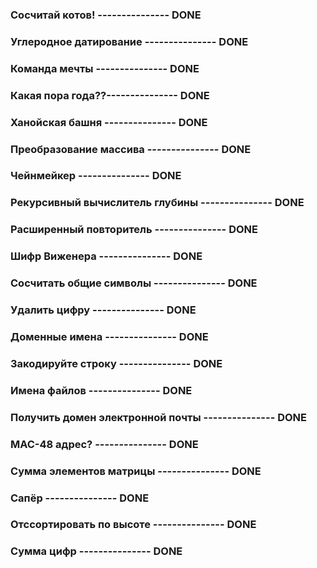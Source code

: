 ### **Сосчитай котов!** --------------- **DONE**
### **Углеродное датирование** --------------- **DONE**
### **Команда мечты** --------------- **DONE**
### **Какая пора года??**--------------- **DONE**
### **Ханойская башня** --------------- **DONE**
### **Преобразование массива** --------------- **DONE**
### **Чейнмейкер** --------------- **DONE**
### **Рекурсивный вычислитель глубины**  --------------- **DONE**
### **Расширенный повторитель** --------------- **DONE**
### **Шифр Виженера** --------------- **DONE**
### **Сосчитать общие символы** --------------- **DONE**
### **Удалить цифру** --------------- **DONE**
### **Доменные имена** --------------- **DONE**
### **Закодируйте строку** --------------- **DONE**
### **Имена файлов** --------------- **DONE**
### **Получить домен электронной почты** --------------- **DONE**
### **MAC-48 адрес?** --------------- **DONE**
### **Сумма элементов матрицы** --------------- **DONE**
### **Сапёр** --------------- **DONE**
### **Отссортировать по высоте** --------------- **DONE**
### **Сумма цифр** --------------- **DONE**


